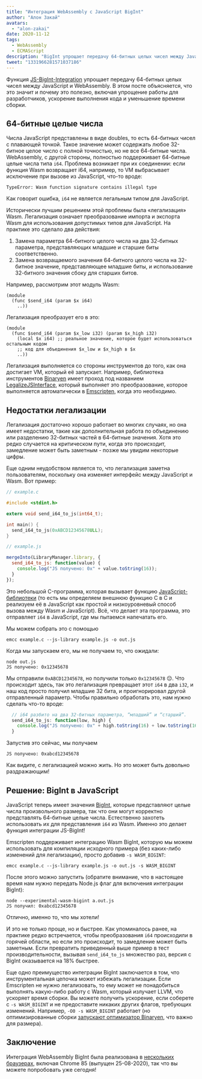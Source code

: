 ```yaml
---
title: "Интеграция WebAssembly с JavaScript BigInt"
author: "Алон Закай"
avatars:
  - "alon-zakai"
date: 2020-11-12
tags:
  - WebAssembly
  - ECMAScript
description: "BigInt упрощает передачу 64-битных целых чисел между JavaScript и WebAssembly. В этом посте объясняется, что это значит и почему это полезно, включая упрощение работы для разработчиков, ускорение выполнения кода и уменьшение времени сборки."
tweet: "1331966281571037186"
---
```

Функция [JS-BigInt-Integration](https://github.com/WebAssembly/JS-BigInt-integration) упрощает передачу 64-битных целых чисел между JavaScript и WebAssembly. В этом посте объясняется, что это значит и почему это полезно, включая упрощение работы для разработчиков, ускорение выполнения кода и уменьшение времени сборки.

<!--truncate-->
## 64-битные целые числа

Числа JavaScript представлены в виде doubles, то есть 64-битных чисел с плавающей точкой. Такое значение может содержать любое 32-битное целое число с полной точностью, но не все 64-битные числа. WebAssembly, с другой стороны, полностью поддерживает 64-битные целые числа типа `i64`. Проблема возникает при их соединении: если функция Wasm возвращает i64, например, то VM выбрасывает исключение при вызове из JavaScript, что-то вроде:

```
TypeError: Wasm function signature contains illegal type
```

Как говорит ошибка, `i64` не является легальным типом для JavaScript.

Исторически лучшим решением этой проблемы была «легализация» Wasm. Легализация означает преобразование импорта и экспорта Wasm для использования допустимых типов для JavaScript. На практике это сделало два действия:

1. Замена параметра 64-битного целого числа на два 32-битных параметра, представляющих младшие и старшие биты соответственно.
2. Замена возвращаемого значения 64-битного целого числа на 32-битное значение, представляющее младшие биты, и использование 32-битного значения сбоку для старших битов.

Например, рассмотрим этот модуль Wasm:

```wasm
(module
  (func $send_i64 (param $x i64)
    ..))
```

Легализация преобразует его в это:

```wasm
(module
  (func $send_i64 (param $x_low i32) (param $x_high i32)
    (local $x i64) ;; реальное значение, которое будет использоваться остальным кодом
    ;; код для объединения $x_low и $x_high в $x
    ..))
```

Легализация выполняется со стороны инструментов до того, как она достигает VM, который её запускает. Например, библиотека инструментов [Binaryen](https://github.com/WebAssembly/binaryen) имеет проход под названием [LegalizeJSInterface](https://github.com/WebAssembly/binaryen/blob/fd7e53fe0ae99bd27179cb35d537e4ce5ec1fe11/src/passes/LegalizeJSInterface.cpp), который выполняет это преобразование, которое выполняется автоматически в [Emscripten](https://emscripten.org/), когда это необходимо.

## Недостатки легализации

Легализация достаточно хорошо работает во многих случаях, но она имеет недостатки, такие как дополнительная работа по объединению или разделению 32-битных частей в 64-битные значения. Хотя это редко случается на критическом пути, когда это происходит, замедление может быть заметным - позже мы увидим некоторые цифры.

Еще одним неудобством является то, что легализация заметна пользователям, поскольку она изменяет интерфейс между JavaScript и Wasm. Вот пример:

```c
// example.c

#include <stdint.h>

extern void send_i64_to_js(int64_t);

int main() {
  send_i64_to_js(0xABCD12345678ULL);
}
```

```javascript
// example.js

mergeInto(LibraryManager.library, {
  send_i64_to_js: function(value) {
    console.log("JS получено: 0x" + value.toString(16));
  }
});
```

Это небольшой C-программа, которая вызывает функцию [JavaScript-библиотеки](https://emscripten.org/docs/porting/connecting_cpp_and_javascript/Interacting-with-code.html#implement-c-in-javascript) (то есть мы определяем внешнюю функцию C в C и реализуем её в JavaScript как простой и низкоуровневый способ вызова между Wasm и JavaScript). Всё, что делает эта программа, это отправляет `i64` в JavaScript, где мы пытаемся напечатать его.

Мы можем собрать это с помощью

```
emcc example.c --js-library example.js -o out.js
```

Когда мы запускаем его, мы не получаем то, что ожидали:

```
node out.js
JS получено: 0x12345678
```

Мы отправили `0xABCD12345678`, но получили только `0x12345678` 😔. Что происходит здесь, так это легализация превращает этот `i64` в два `i32`, и наш код просто получил младшие 32 бита, и проигнорировал другой отправленный параметр. Чтобы правильно обработать это, нам нужно сделать что-то вроде:

```javascript
  // i64 разбито на два 32-битных параметра, “младший” и “старший”.
  send_i64_to_js: function(low, high) {
    console.log("JS получено: 0x" + high.toString(16) + low.toString(16));
  }
```

Запустив это сейчас, мы получаем

```
JS получено: 0xabcd12345678
```

Как видите, с легализацией можно жить. Но это может быть довольно раздражающим!

## Решение: BigInt в JavaScript

JavaScript теперь имеет значения [BigInt](/features/bigint), которые представляют целые числа произвольного размера, так что они могут корректно представлять 64-битные целые числа. Естественно захотеть использовать их для представления `i64` из Wasm. Именно это делает функция интеграции JS-BigInt!

Emscripten поддерживает интеграцию Wasm BigInt, которую мы можем использовать для компиляции исходного примера (без каких-либо изменений для легализации), просто добавив `-s WASM_BIGINT`:

```
emcc example.c --js-library example.js -o out.js -s WASM_BIGINT
```

После этого можно запустить (обратите внимание, что в настоящее время нам нужно передать Node.js флаг для включения интеграции BigInt):

```
node --experimental-wasm-bigint a.out.js
JS получил: 0xabcd12345678
```

Отлично, именно то, что мы хотели!

И это не только проще, но и быстрее. Как упоминалось ранее, на практике редко встречается, чтобы преобразования `i64` происходили в горячей области, но если это происходит, то замедление может быть заметным. Если превратить приведенный выше пример в тест производительности, вызывая `send_i64_to_js` множество раз, версия с BigInt оказывается на 18% быстрее.

Еще одно преимущество интеграции BigInt заключается в том, что инструментальная цепочка может избежать легализации. Если Emscripten не нужно легализовать, то ему может не понадобиться выполнять какую-либо работу с Wasm, который излучает LLVM, что ускоряет время сборки. Вы можете получить ускорение, если соберете с `-s WASM_BIGINT` и не предоставите никаких других флагов, требующих изменений. Например, `-O0 -s WASM_BIGINT` работает (но оптимизированные сборки [запускают оптимизатор Binaryen](https://emscripten.org/docs/optimizing/Optimizing-Code.html#link-times), что важно для размера).

## Заключение

Интеграция WebAssembly BigInt была реализована в [нескольких браузерах](https://webassembly.org/roadmap/), включая Chrome 85 (выпущен 25-08-2020), так что вы можете попробовать уже сегодня!
